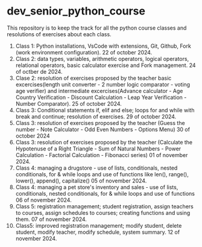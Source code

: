 # dev_senior_python_course
This repository is to keep the track for all the python course classes and resolutions of exercises about each class.
1. Class 1: Python installations, VsCode with extensions, Git, Github, Fork (work environment configuration). 22 of october 2024.
2. Class 2: data types, variables, arithmetic operators, logical operators, relational operators, basic calculator exercise and Fork management. 24 of octber de 2024.
3. Clase 2: resolution of exercises proposed by the teacher basic excercises(length unit converter - 2 number logic comparator - 
voting age verifier) and intermediate excercises(Advance calculator - Age Country Verification - Discount Calculation - Leap Year Verification - Number Comparator). 25 of october 2024.
4. Class 3: Conditional statements if, elif and else; loops for and while with break and continue; resolution of exercises. 29 of october 2024.
5. Class 3: resolution of exercises proposed by the teacher (Guess the number - Note Calculator - Odd Even Numbers - Options Menu) 30 of october 2024
6. Class 3: resolution of exercises proposed by the teacher (Calculate the Hypotenuse of a Right Triangle - Sum of Natural Numbers - Power Calculation - Factorial Calculation - Fibonacci series) 01 of november 2024.
7. Class 4: managing a drugstore - use of lists, conditionals, nested conditionals, for & while loops and use of functions like len(), range(), lower(), append(), capitalize() 05 of november 2024.
8. Class 4: managing a pet store's inventory and sales - use of lists, conditionals, nested conditionals, for & while loops and use of functions 06 of november 2024.
9. Class 5: registration management; student registration, assign teachers to courses, assign schedules to courses; creating functions and using them. 07 of november 2024.
10. Class5: improved registration management; modify student, delete student, modify teacher, modify schedule, system summary. 12 of november 2024.
